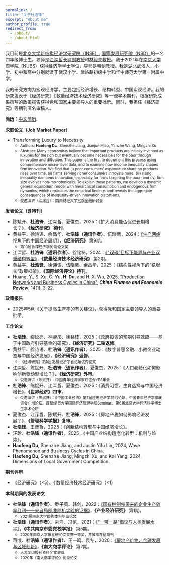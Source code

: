 ```yaml
---
permalink: /
title: "关于杜浩锋"
excerpt: "About me"
author_profile: true
redirect_from: 
  - /about/
  - /about.html
---
```

我目前是[北京大学新结构经济学研究院（INSE）](https://www.nse.pku.edu.cn/), [国家发展研究院（NSD）](https://nsd.pku.edu.cn/)的一名四年级博士生，导师是[江深哲长聘副教授](https://www.nse.pku.edu.cn/szdw/js/500928.htm)和[林毅夫教授](https://www.nse.pku.edu.cn/szdw/js/465203.htm)。我于2021年在[南京大学商学院（NUBS）](https://nubs.nju.edu.cn/)获得经济学学士学位，导师是[韩剑教授](https://nubs.nju.edu.cn/hj/list.htm)。我是湖北武汉人，小学、初中和高中分别就读于武汉小学、武珞路初级中学和华中师范大学第一附属中学。

我的研究方向为宏观经济学，主要包括经济增长、结构转型、中国宏观经济。我的研究发表于《经济研究》《数量经济技术经济研究》等一流学术期刊，根据研究成果撰写的政策报告获得党和国家主要领导人的重要批示。同时，我担任《经济研究》等期刊匿名审稿人。

**简历**：[中文简历](../assets/中文简历.pdf).

**求职论文（Job Market Paper）**
+ Transforming Luxury to Necessity
  - <small>Authors: **Haofeng Du**, Shenzhe Jiang, Jianjun Miao, Yanzhe Wang, Mingzhi Xu</small>
  - <small>Abstract: Many economists believe that important products are initially invented as luxuries for the rich but eventually become necessities for the poor through innovation and diffusion. This paper is the first to document this process using comprehensive micro-level data, and to examine how income inequality shapes firm innovation. We find that (i) poor consumers’ expenditure share on products rises over time; (ii) firms serving richer consumers innovate more; (iii) rising inequality dampens innovation, especially for firms targeting the poor; and (iv) firm size evolves non-monotonically. To explain these patterns, we develop a dynamic general equilibrium model with hierarchical consumption and endogenous firm dynamics, which replicates the empirical findings and reveals the aggregate consequences of inequality-driven innovation distortions.</small>
   - <small>受邀演讲（江深哲）：西南财经大学宏观金融研讨会</small>
  
**发表论文（含待刊）**
+ 陈斌开、**杜浩锋**、江深哲、夏俊杰，2025：《扩大消费能否促进长期增长？》，**《经济研究》 待刊**。
+ 黄益平、徐诗语、余昌华、**杜浩锋（通讯作者）**、伍晓鹰，2024：[《生产网络视角下的中国经济周期》](https://kns.cnki.net/kcms2/article/abstract?v=MdENDFpkZq6O55QBkqB8eUyDQHcuScM3p1K3vEzB2gKW8NE04trRcEN4wdrut_vWR4Gfw0ylJhaeQXwlaKAE1CgmWcOAHT6lCLDa5CwGl0-CFtre1ZFhzTQtsd69XfHd_extbsNXZk6zYLiD254y3Q51ICIFWj-Gn9b7-V1qLd0Zx8gL7lnTY5TeBKpB80Le&uniplatform=NZKPT&language=CHS)，**《经济研究》** 第9期。
  - <small>第10届香樟经济学优秀论文奖</small>
+ 江深哲、**杜浩锋（通讯作者）**、徐铭梽，2024：[《“双碳”目标下能源与产业双重结构转型》](https://kns.cnki.net/kcms2/article/abstract?v=smPsKIJgVaB1F1fM5H7dt2ATU92NbJrO87ZrmguJwbc0d79glLvbTbBjzkF0taieteanYOGBH53Z2_-4ErPwkMl5mTkHWcrzZwok8zQjDMusjBmhPzU2OilLLfpFDvawW2_Tgtdy0kU=&uniplatform=NZKPT&language=CHS)，**《数量经济技术经济研究》** 第2期。
+ 黄益平、**杜浩锋**、徐诗语、伍晓鹰、余昌华，2025：《结构性视角下的“稳增长”政策框架》，**《国际经济评论》待刊**。
+ Huang, Y., S. Xu, C. Yu, **H. Du**, and H. X. Wu, 2025, ["Production Networks and Business Cycles in China"](https://www.degruyterbrill.com/document/doi/10.1515/cfer-2025-0001/html), **_China Finance and Economic Review_**, 14(1), 3-22.

**政策报告**
+ 2025年5月《关于提高生育率的有关建议》，获得党和国家主要领导人的重要批示。 

**工作论文**
+ **杜浩锋**、缪延亮、林婕彤、徐铭梽，2025：《政府投资的预期引导效应——基于中国政府引导基金的研究》，**《经济研究》二轮返修**。
+ 黄益平、徐诗语、**杜浩锋（通讯作者）**，2025：《数字普惠金融、小微企业动态与中国经济发展》，**《经济研究》返修**。
  - <small>《经济研究》第5届发展经济学者论坛优秀论文</small>
+ 江深哲、陈斌开、**杜浩锋（通讯作者）**、夏俊杰，2025：《人口老龄化如何影响创新驱动型增长？》，**《经济研究》外审**。
  - <small>受邀演讲（陈斌开）：中国青年经济学家联谊会YES年会</small> 
+ **杜浩锋**、陈斌开、江深哲、夏俊杰，2025：《消费习惯、生育选择与中国经济增长》，**《世界经济》四审**。
  - <small>受邀演讲（陈斌开）：《中国工业经济》第7届应用经济学前沿论坛、中国青年经济学家联谊会广州论坛、首都经贸大学国际经济管理学院Seminar、第6届北京大学经济科学博士生学术论坛</small>
+ 夏俊杰、江深哲、陈斌开、**杜浩锋**，2025：《房地产税如何影响经济发展？》，**《管理科学学报》复审**。
+ **杜浩锋**、王彦哲，2025：《创新结构转型与中国经济增长》。
+ 汪玲、**杜浩锋（通讯作者）**，2025：《中国产业结构适老化转型：机制与趋势》。
+ **Haofeng Du**, Shenzhe Jiang, and Justin Yifu Lin, 2024, Wave Phenomenon and Business Cycles in China.
+ **Haofeng Du**, Shenzhe Jiang, Mingzhi Xu, and Kai Yang, 2024, Dimensions of Local Government Competition.

**期刊评审**
+ 《经济研究》（×5）、《数量经济技术经济研究》（×1）

**本科期间的发表论文**
+ **杜浩锋（通讯作者）**、乔子荑、韩剑，2022：[《国有控制权带来的企业生产效率红利——来自局部准随机实验的证据》](https://kns.cnki.net/kcms2/article/abstract?v=SDjqx_HoHgvXI0Bo8uJl3ZtwSimsbymiMqItI5blDKIsl2dJ03VCX3KPJeV0COicUUpSVbYmE3jEPc-hn6hEslPKqemBLpzQ8fOk4fGvoiCo4_ENleVxAGMLmq7t-RefD9GSY2uM48Cr7Hv_3UbwrA==&uniplatform=NZKPT&language=CHS)，**《产业经济研究》** 第1期。
  - <small>2021届南京大学优秀本科毕业论文</small>
+ **杜浩锋（通讯作者）**、刘洋、冯帆，2021：[《“一带一路”倡议与人类发展水平》](https://kns.cnki.net/kcms2/article/abstract?v=SDjqx_HoHgsLRSLpiEuz5eHYFSVrCspl-7ripTV7lpJfb32zwP1T_Jar_MgbFJcrPffHW5tYwv3Xnk-YcJvuF1Wpv8Mder0ju3bGCkq884B7BA5_4_Qs7VRj9McixC63OSzNhnuWZu5FUCQxeMVRKg==&uniplatform=NZKPT&language=CHS)，**《中共南京市委党校学报》** 第5期。
  - <small>2020年南京大学银星杯论文竞赛一等奖，并被推荐给期刊</small>
+ 蒋彧、**杜浩锋（通讯作者）**、王一鸣、袁冬，2020：[《房地产价格、金融发展与区域创新》](https://kns.cnki.net/kcms2/article/abstract?v=SDjqx_HoHgv3Lr_QkgU5WdvetHNW4SqGSBoKtz4UfxGoczz5aIpDPnOEfokeWZifxQrAGU0YA_Toxq_5Yefe0wo9fS_0DSyvxyffI0UmCsJeZQ_ggL5GDqunAk7w8w4ExDgTHzLxjp8=&uniplatform=NZKPT&language=CHS)，**《南大商学评论》** 第2期。
   - <small>人大复印报刊资料全文转载</small>
   - <small>2020年《南大商学评论》优秀论文</small>


